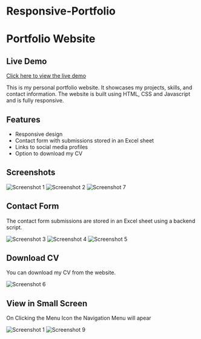 # Responsive-Portfolio
# Portfolio Website 

## Live Demo
[Click here to view the live demo](https://inspiring-entremet-4de5bf.netlify.app/)


This is my personal portfolio website. It showcases my projects, skills, and contact information. The website is built using HTML, CSS and Javascript and is fully responsive.

## Features

- Responsive design
- Contact form with submissions stored in an Excel sheet
- Links to social media profiles
- Option to download my CV

## Screenshots

![Screenshot 1](Screenshot8.png)
![Screenshot 2](Screenshot2.png)
![Screenshot 7](Screenshot7.png)

## Contact Form

The contact form submissions are stored in an Excel sheet using a backend script.


![Screenshot 3](Screenshot3.png)
![Screenshot 4](Screenshot4.png)
![Screenshot 5](Screenshot5.png)


## Download CV

You can download my CV from the website.


![Screenshot 6](Screenshot6.png)


## View in Small Screen

On Clicking the Menu Icon the Navigation Menu will apear




![Screenshot 1](Screenshot1.png)
![Screenshot 9](Screenshot9.png)
